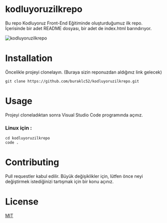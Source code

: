 # kodluyoruzilkrepo
Bu repo Kodluyoruz Front-End Eğitiminde oluşturduğumuz ilk repo. İçerisinde bir adet README dosyası, bir adet de index.html barındırıyor.

![kodluyoruzilkrepo](https://github.com/buraklc52/kodluyoruzilkrepo/assets/101596161/5d3c182f-a16c-448d-9a08-10a7187bde04)


# Installation
Öncelikle projeyi clonelayın. (Buraya sizin reponuzdan aldığınız link gelecek)
```
git clone https://github.com/buraklc52/kodluyoruzilkrepo.git
```
# Usage
Projeyi cloneladıktan sonra Visual Studio Code programında açınız.
### Linux için :

```
cd kodluyoruzilkrepo
code .
```
# Contributing
Pull requestler kabul edilir. Büyük değişiklikler için, lütfen önce neyi değiştirmek istediğinizi tartışmak için bir konu açınız.
# License
[MIT](https://choosealicense.com/licenses/mit/)
